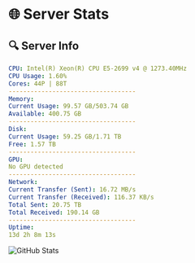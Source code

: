 # 🌐 Server Stats
## 🔍 Server Info
```yaml
CPU: Intel(R) Xeon(R) CPU E5-2699 v4 @ 1273.40MHz
CPU Usage: 1.60%
Cores: 44P | 88T
-----------------------------------
Memory:
Current Usage: 99.57 GB/503.74 GB
Available: 400.75 GB
-----------------------------------
Disk:
Current Usage: 59.25 GB/1.71 TB
Free: 1.57 TB
-----------------------------------
GPU:
No GPU detected
-----------------------------------
Network:
Current Transfer (Sent): 16.72 MB/s
Current Transfer (Received): 116.37 KB/s
Total Sent: 20.75 TB
Total Received: 190.14 GB
-----------------------------------
Uptime:
13d 2h 8m 13s
```
![GitHub Stats](https://img.shields.io/badge/Updated-2025-03-20_23:31:02-blue)